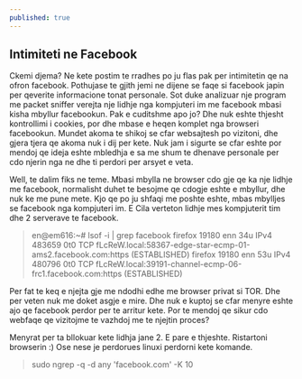 ```yaml
---
published: true
---
```


##  Intimiteti ne Facebook 

Ckemi djema?
Ne kete postim te rradhes po ju flas pak per intimitetin qe na ofron facebook.
Pothujase te gjith jemi ne dijene se faqe si facebook japin per qeverite informacione tonat personale.
Sot duke analizuar nje program me packet sniffer verejta nje lidhje nga kompjuteri im me facebook mbasi kisha mbyllur facebookun.
Pak e cuditshme apo jo? Dhe nuk eshte thjesht kontrollimi i cookies, por dhe mbase e heqen komplet nga browseri facebookun.
Mundet akoma te shikoj se cfar websajtesh po vizitoni, dhe gjera tjera qe akoma nuk i dij per kete.
Nuk jam i sigurte se cfar eshte por mendoj qe ideja eshte mbledhja e sa me shum te dhenave personale per cdo njerin nga ne dhe ti perdori per arsyet e veta.

Well, te dalim fiks ne teme.
Mbasi mbylla ne browser cdo gje qe ka nje lidhje me facebook, normalisht duhet te besojme qe cdogje eshte e mbyllur, dhe nuk ke me pune mete.
Kjo qe po ju shfaqi me poshte eshte, mbas mbylljes se facebook nga kompjuteri im.
E Cila verteton lidhje mes kompjuterit tim dhe 2 serverave te facebook.

> en@em616:~# lsof -i | grep facebook
firefox   19180         enn   34u  IPv4 483659      0t0  TCP fLcReW.local:58367-edge-star-ecmp-01-ams2.facebook.com:https (ESTABLISHED)
firefox   19180         enn   53u  IPv4 480796      0t0  TCP fLcReW.local:39191-channel-ecmp-06-frc1.facebook.com:https (ESTABLISHED)

Per fat te keq e njejta gje me ndodhi edhe me browser privat si TOR. Dhe per veten nuk me doket asgje e mire.
Dhe nuk e kuptoj se cfar menyre eshte ajo qe facebook perdor per te arritur kete. Por te mendoj qe sikur cdo webfaqe qe vizitojme te vazhdoj me te njejtin proces?

Menyrat per ta bllokuar kete lidhja jane 2.
E pare e thjeshte. Ristartoni browserin :)
Ose nese je perdorues linuxi perdorni kete komande.

> sudo ngrep -q -d any 'facebook.com' -K 10